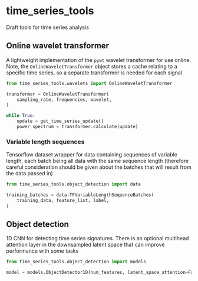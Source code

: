# time_series_tools
Draft tools for time series analysis
## Online wavelet transformer
A lightweight implementation of the `pywt` wavelet transformer for use online. Note, the `OnlineWaveletTransformer` object stores a cache relating to a specific time series, so a separate transformer is needed for each signal
```python
from time_series_tools.wavelets import OnlineWaveletTransformer

transformer = OnlineWaveletTransformer(
    sampling_rate, frequencies, wavelet,
)

while True:
    update = get_time_series_update()
    power_spectrum = transformer.calculate(update)
```
### Variable length sequences
Tensorflow dataset wrapper for data containing sequences of variable length, each batch being all data with the same sequence length (therefore careful consideration should be given about the batches that will result from the data passed in)
```python
from time_series_tools.object_detection import data

training_batches = data.TFVariableLengthSequenceBatches(
    training_data, feature_list, label,
)
```
## Object detection
1D CNN for detecting time series signatures. There is an optional multihead attention layer in the downsampled latent space that can improve performance with some tasks
```python
from time_series_tools.object_detection import models

model = models.ObjectDetector1D(num_features, latent_space_attention=False)
```
